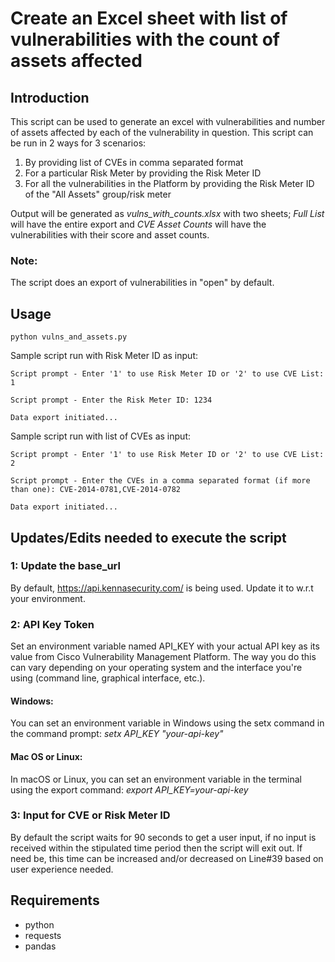 # Create an Excel sheet with list of vulnerabilities with the count of assets affected

## Introduction
This script can be used to generate an excel with vulnerabilities and number of assets affected by each of the vulnerability in question. This script can be run in 2 ways for 3 scenarios:
1) By providing list of CVEs in comma separated format
2) For a particular Risk Meter by providing the Risk Meter ID
3) For all the vulnerabilities in the Platform by providing the Risk Meter ID of the "All Assets" group/risk meter

Output will be generated as *vulns_with_counts.xlsx* with two sheets; *Full List* will have the entire export and *CVE Asset Counts* will have the vulnerabilities 
with their score and asset counts.

### Note:
The script does an export of vulnerabilities in "open" by default.
  
## Usage
```python vulns_and_assets.py```


Sample script run with Risk Meter ID as input:
```
Script prompt - Enter '1' to use Risk Meter ID or '2' to use CVE List: 1

Script prompt - Enter the Risk Meter ID: 1234

Data export initiated...
```


Sample script run with list of CVEs as input:
```
Script prompt - Enter '1' to use Risk Meter ID or '2' to use CVE List: 2

Script prompt - Enter the CVEs in a comma separated format (if more than one): CVE-2014-0781,CVE-2014-0782

Data export initiated...
```


## Updates/Edits needed to execute the script

### 1: Update the base_url 
By default, https://api.kennasecurity.com/ is being used. Update it to w.r.t your environment.

### 2: API Key Token
Set an environment variable named API_KEY with your actual API key as its value from Cisco Vulnerability Management Platform. The way you do this can vary depending on your operating system and the interface you're using (command line, graphical interface, etc.).
#### Windows:
You can set an environment variable in Windows using the setx command in the command prompt:
*setx API_KEY "your-api-key"*

#### Mac OS or Linux:
In macOS or Linux, you can set an environment variable in the terminal using the export command:
*export API_KEY=your-api-key*

### 3: Input for CVE or Risk Meter ID
By default the script waits for 90 seconds to get a user input, if no input is received within the stipulated time period then the script will exit out. If need be, 
this time can be increased and/or decreased on Line#39 based on user experience needed.

## Requirements
* python
* requests
* pandas
